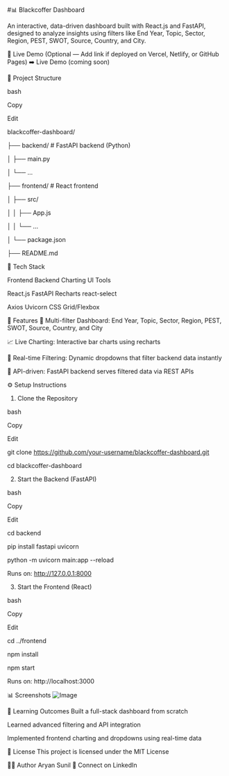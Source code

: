 #📊 Blackcoffer Dashboard

An interactive, data-driven dashboard built with React.js and FastAPI, designed to analyze insights using filters like End Year, Topic, Sector, Region, PEST, SWOT, Source, Country, and City.

🚀 Live Demo
(Optional — Add link if deployed on Vercel, Netlify, or GitHub Pages)
➡️ Live Demo (coming soon)

📁 Project Structure

bash

Copy

Edit

blackcoffer-dashboard/

├── backend/              # FastAPI backend (Python)

│   ├── main.py

│   └── ... 

├── frontend/             # React frontend

│   ├── src/

│   │   ├── App.js

│   │   └── ...

│   └── package.json

├── README.md

🧰 Tech Stack

Frontend	Backend	Charting	UI Tools

React.js	FastAPI	Recharts	react-select

Axios	Uvicorn		CSS Grid/Flexbox

🎯 Features
📅 Multi-filter Dashboard: End Year, Topic, Sector, Region, PEST, SWOT, Source, Country, and City

📈 Live Charting: Interactive bar charts using recharts

🔄 Real-time Filtering: Dynamic dropdowns that filter backend data instantly

🔌 API-driven: FastAPI backend serves filtered data via REST APIs

⚙️ Setup Instructions
1. Clone the Repository
   
bash

Copy

Edit

git clone https://github.com/your-username/blackcoffer-dashboard.git

cd blackcoffer-dashboard

2. Start the Backend (FastAPI)
   
bash

Copy

Edit

cd backend

pip install fastapi uvicorn

python -m uvicorn main:app --reload

Runs on: http://127.0.0.1:8000

3. Start the Frontend (React)

bash

Copy

Edit

cd ../frontend

npm install

npm start

Runs on: http://localhost:3000

📊 Screenshots
![Image](https://github.com/user-attachments/assets/e1118322-7c18-4d4c-a959-8c005f859cb2)

🧠 Learning Outcomes
Built a full-stack dashboard from scratch

Learned advanced filtering and API integration

Implemented frontend charting and dropdowns using real-time data

📄 License
This project is licensed under the MIT License

🙋‍♂️ Author
Aryan Sunil
📧 Connect on LinkedIn
